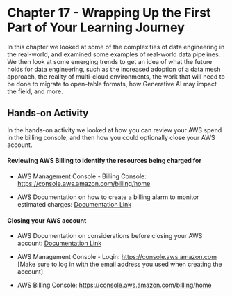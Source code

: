 # Chapter 17 - Wrapping Up the First Part of Your Learning Journey

In this chapter we looked at some of the complexities of data engineering in the real-world, and 
examined some examples of real-world data pipelines. We then look at some emerging trends to get 
an idea of what the future holds for data engineering, such as the increased adoption of a data
mesh approach, the reality of multi-cloud environments, the work that will need to be done to
migrate to open-table formats, how Generative AI may impact the field, and more. 

## Hands-on Activity
In the hands-on activity we looked at how you can review your AWS spend in the billing console, and then how you could optionally close your AWS account. 

#### Reviewing AWS Billing to identify the resources being charged for

- AWS Management Console - Billing Console: https://console.aws.amazon.com/billing/home

- AWS Documentation on how to create a billing alarm to monitor estimated charges: [Documentation Link](https://docs.aws.amazon.com/AmazonCloudWatch/latest/monitoring/monitor_estimated_charges_with_cloudwatch.html)

#### Closing your AWS account

- AWS Documentation on considerations before closing your AWS account: [Documentation Link](https://docs.aws.amazon.com/awsaccountbilling/latest/aboutv2/close-account.html)

- AWS Management Console - Login: https://console.aws.amazon.com  
  [Make sure to log in with the email address you used when creating the account]
  
- AWS Billing Console: https://console.aws.amazon.com/billing/home
